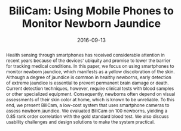 ---
abstract: |-
  Health sensing through smartphones has received considerable attention in recent years because of the devices' ubiquity and promise to lower the barrier for tracking medical conditions. In this paper, we focus on using smartphones to monitor newborn jaundice, which manifests as a yellow discoloration of the skin. Although a degree of jaundice is common in healthy newborns, early detection of extreme jaundice is essential to prevent permanent brain damage or death. Current detection techniques, however, require clinical tests with blood samples or other specialized equipment. Consequently, newborns often depend on visual assessments of their skin color at home, which is known to be unreliable. To this end, we present BiliCam, a low-cost system that uses smartphone cameras to assess newborn jaundice. We evaluated BiliCam on 100 newborns, yielding a 0.85 rank order correlation with the gold standard blood test. We also discuss usability challenges and design solutions to make the system practical.
authors:
- Lilian de Greef
- Mayank Goel
- Min Joon Seo
- Eric Larson
- James W. Stout
- James A. Taylor
- Shwetak Patel
award: 'Honorable Mention Award'
bibtex: |-
  @inproceedings{deGreef:2014:BUM:2632048.2632076,
   author = {de Greef, Lilian and Goel, Mayank and Seo, Min Joon and Larson, Eric C. and Stout, James W. and Taylor, James A. and Patel, Shwetak N.},
   title = {BiliCam: Using Mobile Phones to Monitor Newborn Jaundice},
   booktitle = {Proceedings of the 2014 ACM International Joint Conference on Pervasive and Ubiquitous Computing},
   series = {UbiComp '14},
   year = {2014},
   isbn = {978-1-4503-2968-2},
   location = {Seattle, Washington},
   pages = {331--342},
   numpages = {12},
   url = {http://doi.acm.org/10.1145/2632048.2632076},
   doi = {10.1145/2632048.2632076},
   acmid = {2632076},
   publisher = {ACM},
   address = {New York, NY, USA},
   keywords = {bilirubin, health sensing, image processing, mobile phones, neonatal jaundice},
  }
blurb: |-
   This project investigates how to use smartphone cameras to screen newborns for dangerous levels of jaundice — a medical condition characterized by yellowing of the skin. I work in close collaboration with UW Medical Center to develop data collection procedures and software, apply computer vision to parse images, and use machine learning to estimate jaundice levels. Work from this project was published as a paper in UbiComp 2014 with an Honorable Mention Award, and resulted in two patents, and current commercial development.
caption: ''
citation: |-
  Lilian de Greef, Mayank Goel, Min Joon Seo, Eric C. Larson, James W. Stout, James A. Taylor, and Shwetak N. Patel. 2014. BiliCam: using mobile phones to monitor newborn jaundice.  In Proceedings of the 2014 ACM International Joint Conference on Pervasive and Ubiquitous Computing (UbiComp '14). ACM, New York, NY, USA,  331-342. DOI=http://dx.doi.org/10.1145/2632048.2632076
conference: ACM International Joint Conference on Pervasive and Ubiquitous Computing
  (UbiComp), 2014
date: '2016-09-13'
image: '/img/pubs/BiliCam_UbiComp_image.png'
location: 'University of Washington'
paper: /pdfs/BiliCam_UbiComp.pdf
poster: /pdfs/BiliCam_poster.pdf
patent: 'https://www.google.com/patents/WO2014172033A1'
patent2: 'https://www.google.com/patents/US20150359459'
talkslides: /pdfs/BiliCam_talk.pdf
thumbnail: '/img/pubs/BiliCam_UbiComp_thumbnail.png'
title: 'BiliCam: Using Mobile Phones to Monitor Newborn Jaundice'
video: 'https://www.youtube.com/watch?v=gCW4LvVDYt8'
video_embed: '<iframe width="560" height="315" src="https://www.youtube.com/embed/gCW4LvVDYt8" frameborder="0" allowfullscreen></iframe>'
year: 2012 - present
---